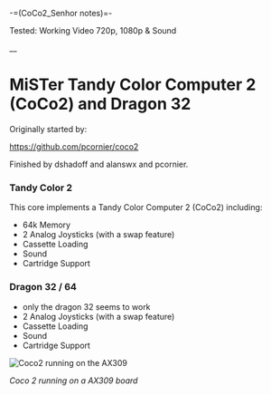 -=(CoCo2_Senhor notes)=-

Tested: Working Video 720p, 1080p & Sound

__
# MiSTer Tandy Color Computer 2 (CoCo2)  and Dragon 32

Originally started by:

https://github.com/pcornier/coco2

Finished by dshadoff and alanswx and pcornier.

### Tandy Color 2

This core implements a Tandy Color Computer 2 (CoCo2) including:
 * 64k Memory
 * 2 Analog Joysticks (with a swap feature)
 * Cassette Loading
 * Sound
 * Cartridge Support

### Dragon 32 / 64

 * only the dragon 32 seems to work 
 * 2 Analog Joysticks (with a swap feature)
 * Cassette Loading
 * Sound
 * Cartridge Support


![Coco2 running on the AX309](photo.jpg)

*Coco 2 running on a AX309 board*
